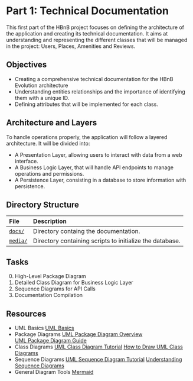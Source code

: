 # Part 1: Technical Documentation

This first part of the HBnB project focuses on defining the architecture of the application and creating its technical documentation. It aims at understanding and representing the different classes that will be managed in the project: Users, Places, Amenities and Reviews.

## Objectives

* Creating a comprehensive technical documentation for the HBnB Evolution architecture
* Understanding entities relationships and the importance of identifying them with a unique ID.
* Defining attributes that will be implemented for each class.

## Architecture and Layers

To handle operations properly, the application will follow a layered architecture. It will be divided into:

- A Presentation Layer, allowing users to interact with data from a web interface.
- A Business Logic Layer, that will handle API endpoints to manage operations and permissions.
- A Persistence Layer, consisting in a database to store information with persistence.

## Directory Structure

| File | Description |
| :---- | :---------- |
| [`docs/`](https://github.com/gwendalminguy/holbertonschool-hbnb/tree/main/part1/docs/) | Directory containg the documentation. |
| [`media/`](https://github.com/gwendalminguy/holbertonschool-hbnb/tree/main/part1/media/) | Directory containing scripts to initialize the database. |

## Tasks

0. High-Level Package Diagram
1. Detailed Class Diagram for Business Logic Layer
2. Sequence Diagrams for API Calls
3. Documentation Compilation

## Resources

- UML Basics
[UML Basics](https://github.com/Mornac/holbertonschool-hbnb/blob/main/media/png/OOP%20-%20Introduction%20to%20UML%20Public.pdf)
- Package Diagrams
[UML Package Diagram Overview](https://www.uml-diagrams.org/package-diagrams.html)  
[UML Package Diagram Guide](https://www.visual-paradigm.com/guide/uml-unified-modeling-language/what-is-package-diagram/)
- Class Diagrams
[UML Class Diagram Tutorial](https://creately.com/blog/software-teams/class-diagram-tutorial/)
[How to Draw UML Class Diagrams](https://www.visual-paradigm.com/guide/uml-unified-modeling-language/what-is-class-diagram/)
- Sequence Diagrams
[UML Sequence Diagram Tutorial](https://creately.com/guides/sequence-diagram-tutorial/)
[Understanding Sequence Diagrams](https://www.uml-diagrams.org/sequence-diagrams.html)
- General Diagram Tools
[Mermaid](http://mermaid.js.org/)
